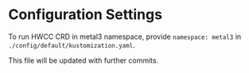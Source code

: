 # Configuration Settings

To run HWCC CRD in metal3 namespace, provide `namespace: metal3` in `./config/default/kustomization.yaml`. 

This file will be updated with further commits.